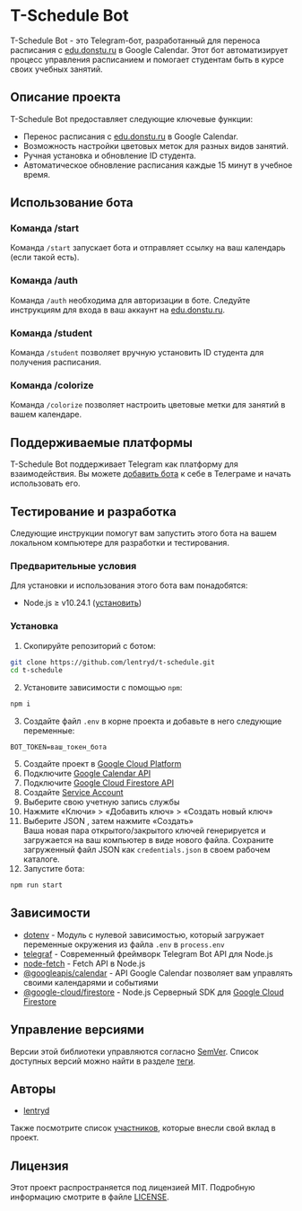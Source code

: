 # T-Schedule Bot

T-Schedule Bot - это Telegram-бот, разработанный для переноса расписания с [edu.donstu.ru](https://edu.donstu.ru) в Google Calendar. Этот бот автоматизирует процесс управления расписанием и помогает студентам быть в курсе своих учебных занятий.

## Описание проекта

T-Schedule Bot предоставляет следующие ключевые функции:

- Перенос расписания с [edu.donstu.ru](https://edu.donstu.ru) в Google Calendar.
- Возможность настройки цветовых меток для разных видов занятий.
- Ручная установка и обновление ID студента.
- Автоматическое обновление расписания каждые 15 минут в учебное время.

## Использование бота

### Команда /start

Команда `/start` запускает бота и отправляет ссылку на ваш календарь (если такой есть).

### Команда /auth

Команда `/auth` необходима для авторизации в боте. Следуйте инструкциям для входа в ваш аккаунт на [edu.donstu.ru](https://edu.donstu.ru).

### Команда /student

Команда `/student` позволяет вручную установить ID студента для получения расписания.

### Команда /colorize

Команда `/colorize` позволяет настроить цветовые метки для занятий в вашем календаре.

## Поддерживаемые платформы

T-Schedule Bot поддерживает Telegram как платформу для взаимодействия. Вы можете [добавить бота](https://t.me/t_schedule_bot) к себе в Телеграме и начать использовать его.

## Тестирование и разработка

Следующие инструкции помогут вам запустить этого бота на вашем локальном компьютере для разработки и тестирования.

### Предварительные условия

Для установки и использования этого бота вам понадобятся:

- Node.js ≥ v10.24.1 ([установить](https://nodejs.org/ru/download/))

### Установка

1. Скопируйте репозиторий с ботом:

```bash
git clone https://github.com/lentryd/t-schedule.git
cd t-schedule
```

2. Установите зависимости с помощью `npm`:

```bash
npm i
```

3. Создайте файл `.env` в корне проекта и добавьте в него следующие переменные:

```env
BOT_TOKEN=ваш_токен_бота
```

5. Создайте проект в [Google Cloud Platform](https://console.cloud.google.com/)
6. Подключите [Google Calendar API](https://console.cloud.google.com/apis/library/calendar-json.googleapis.com)
7. Подключите [Google Cloud Firestore API](https://console.cloud.google.com/apis/library/firestore.googleapis.com)
8. Создайте [Service Account](https://console.cloud.google.com/iam-admin/serviceaccounts/create)
9. Выберите свою учетную запись службы
10. Нажмите «Ключи» > «Добавить ключ» > «Создать новый ключ»
11. Выберите JSON , затем нажмите «Создать» <br>
    Ваша новая пара открытого/закрытого ключей генерируется и загружается на ваш компьютер в виде нового файла. Сохраните загруженный файл JSON как `credentials.json` в своем рабочем каталоге.
12. Запустите бота:

```bash
npm run start
```

## Зависимости

- [dotenv](https://www.npmjs.com/package/dotenv) - Модуль с нулевой зависимостью, который загружает переменные окружения из файла `.env` в `process.env`
- [telegraf](https://www.npmjs.com/package/telegraf) - Современный фреймворк Telegram Bot API для Node.js
- [node-fetch](https://www.npmjs.com/package/node-fetch) - Fetch API в Node.js
- [@googleapis/calendar](https://www.npmjs.com/package/@googleapis/calendar) - API Google Calendar позволяет вам управлять своими календарями и событиями
- [@google-cloud/firestore](https://www.npmjs.com/package/@google-cloud/firestore) - Node.js Серверный SDK для [Google Cloud Firestore](https://firebase.google.com/docs/firestore/)

## Управление версиями

Версии этой библиотеки управляются согласно [SemVer](http://semver.org/). Список доступных версий можно найти в разделе [теги](https://github.com/lentryd/t-schedule/tags).

## Авторы

- [lentryd](https://github.com/lentryd)

Также посмотрите список [участников](https://github.com/lentryd/t-schedule/contributors), которые внесли свой вклад в проект.

## Лицензия

Этот проект распространяется под лицензией MIT. Подробную информацию смотрите в файле [LICENSE](LICENSE).
